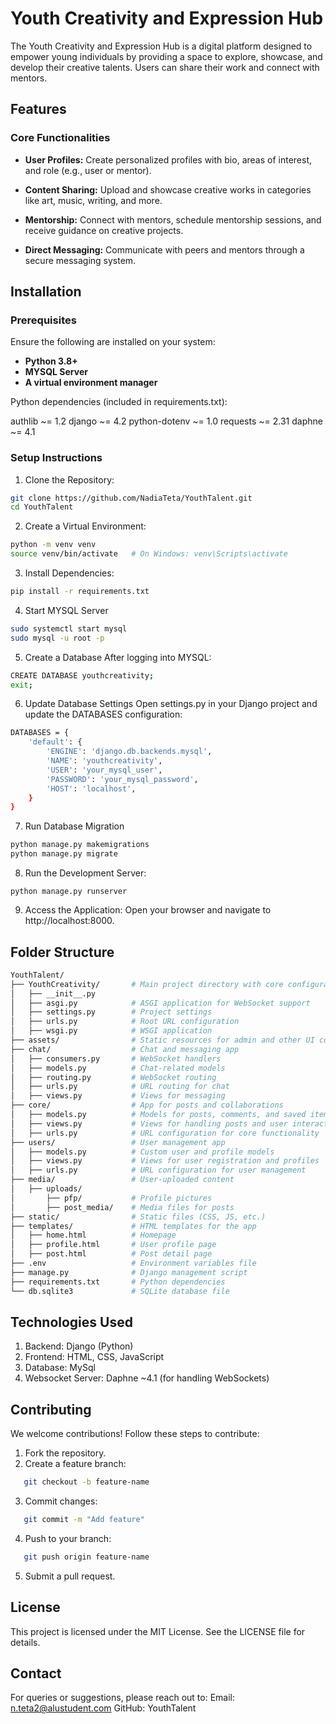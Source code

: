 # Youth Creativity and Expression Hub
The Youth Creativity and Expression Hub is a digital platform designed to empower young individuals by providing a space to explore, showcase, and develop their creative talents. Users can share their work and connect with mentors.

## Features
### Core Functionalities
- **User Profiles:**
Create personalized profiles with bio, areas of interest, and role (e.g., user or mentor).

- **Content Sharing:**
Upload and showcase creative works in categories like art, music, writing, and more.

- **Mentorship:**
Connect with mentors, schedule mentorship sessions, and receive guidance on creative projects.

- **Direct Messaging:**
Communicate with peers and mentors through a secure messaging system.

## Installation
### Prerequisites
Ensure the following are installed on your system:

- **Python 3.8+**
- **MYSQL Server**
- **A virtual environment manager**

Python dependencies (included in requirements.txt):

authlib ~= 1.2
django ~= 4.2
python-dotenv ~= 1.0
requests ~= 2.31
daphne ~= 4.1 

### Setup Instructions
1. Clone the Repository:

```sh
git clone https://github.com/NadiaTeta/YouthTalent.git
cd YouthTalent
```

2. Create a Virtual Environment:

```sh
python -m venv venv
source venv/bin/activate   # On Windows: venv\Scripts\activate
```

3. Install Dependencies:

```sh
pip install -r requirements.txt
```
4. Start MYSQL Server

```sh
sudo systemctl start mysql
sudo mysql -u root -p
```
5. Create a Database
After logging into MYSQL:
   
```sh
CREATE DATABASE youthcreativity;
exit;
```
6. Update Database Settings
Open settings.py in your Django project and update the DATABASES configuration:

```sh
DATABASES = {
    'default': {
        'ENGINE': 'django.db.backends.mysql',
        'NAME': 'youthcreativity',
        'USER': 'your_mysql_user',
        'PASSWORD': 'your_mysql_password',
        'HOST': 'localhost',
    }
}
```

7. Run Database Migration

```sh
python manage.py makemigrations
python manage.py migrate
```

8. Run the Development Server:

```
python manage.py runserver
```

9. Access the Application:
Open your browser and navigate to http://localhost:8000.

## Folder Structure
```sh
YouthTalent/
├── YouthCreativity/       # Main project directory with core configurations
│   ├── __init__.py
│   ├── asgi.py            # ASGI application for WebSocket support
│   ├── settings.py        # Project settings
│   ├── urls.py            # Root URL configuration
│   ├── wsgi.py            # WSGI application
├── assets/                # Static resources for admin and other UI components
├── chat/                  # Chat and messaging app
│   ├── consumers.py       # WebSocket handlers
│   ├── models.py          # Chat-related models
│   ├── routing.py         # WebSocket routing
│   ├── urls.py            # URL routing for chat
│   ├── views.py           # Views for messaging
├── core/                  # App for posts and collaborations
│   ├── models.py          # Models for posts, comments, and saved items
│   ├── views.py           # Views for handling posts and user interactions
│   ├── urls.py            # URL configuration for core functionality
├── users/                 # User management app
│   ├── models.py          # Custom user and profile models
│   ├── views.py           # Views for user registration and profiles
│   ├── urls.py            # URL configuration for user management
├── media/                 # User-uploaded content
│   ├── uploads/
│       ├── pfp/           # Profile pictures
│       ├── post_media/    # Media files for posts
├── static/                # Static files (CSS, JS, etc.)
├── templates/             # HTML templates for the app
│   ├── home.html          # Homepage
│   ├── profile.html       # User profile page
│   ├── post.html          # Post detail page
├── .env                   # Environment variables file
├── manage.py              # Django management script
├── requirements.txt       # Python dependencies
└── db.sqlite3             # SQLite database file
```
   
## Technologies Used
1. Backend: Django (Python)
2. Frontend: HTML, CSS, JavaScript
3. Database: MySql
4. Websocket Server: Daphne ~4.1 (for handling WebSockets)
   
## Contributing
We welcome contributions! Follow these steps to contribute:

1. Fork the repository.
2. Create a feature branch:
```sh
   git checkout -b feature-name
```
3. Commit changes:
```sh
   git commit -m "Add feature"
```
4. Push to your branch:
```sh
   git push origin feature-name
```
5. Submit a pull request.
 
## License
This project is licensed under the MIT License. See the LICENSE file for details.

## Contact
For queries or suggestions, please reach out to:
Email: n.teta2@alustudent.com
GitHub: YouthTalent
